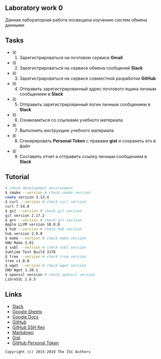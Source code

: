 ## Laboratory work 0

Данная лабораторная работа посвещена изучению систем обмена данными

## Tasks

- [X] 1. Зарегистрироваться на почтовом сервисе **Gmail**
- [X] 2. Зарегистрироваться на сервисе обмена сообщений **Slack**
- [X] 3. Зарегистрироваться на сервисе совместной разработки **GitHub**
- [X] 4. Отправить зарегистрированный адрес почтового ящика личным сообщением в **Slack**
- [X] 5. Отправить зарегистрированный логин личным сообщением в **Slack**
- [X] 6. Ознакомиться со ссылками учебного материала
- [X] 7. Выполнить инструкцию учебного материала
- [X] 8. Сгенирировать **Personal Token** с правами **gist** и сохранить его в файл
- [X] 9. Составить отчет и отправить ссылку личным сообщением в **Slack**

## Tutorial

```sh
# check development environment
$ cmake --version # check cmake version
cmake version 3.13.4
$ curl --version # check curl version
curl 7.54.0
$ git --version # check git version
git version 2.17.2
$ g++ --version # check g++ version
Apple LLVM version 10.0.0
$ hub --version # check hub version
hub version 2.9.0
$ make --version # check make version
GNU Make 3.81
$ subl --version # check subl version
Sublime Text Build 3176
$ tree --version # check tree version
tree v1.8.0
$ wget --version # check wget version
GNU Wget 1.20.1
$ openssl version # check openssl version
LibreSSL 2.6.5
```

## Links

- [Slack](https://slack.com)
- [Google Sheets](https://www.google.ru/intl/ru/sheets/about/)
- [Google Docs](https://www.google.ru/intl/ru/docs/about/)
- [GitHub](https://github.com)
- [GitHub SSH Key](https://help.github.com/articles/generating-a-new-ssh-key-and-adding-it-to-the-ssh-agent/)
- [Markdown](https://stackedit.io)
- [Gist](https://gist.github.com)
- [GitHub Personal Token](https://github.com/settings/tokens/new)


```
Copyright (c) 2015-2019 The ISC Authors
```

